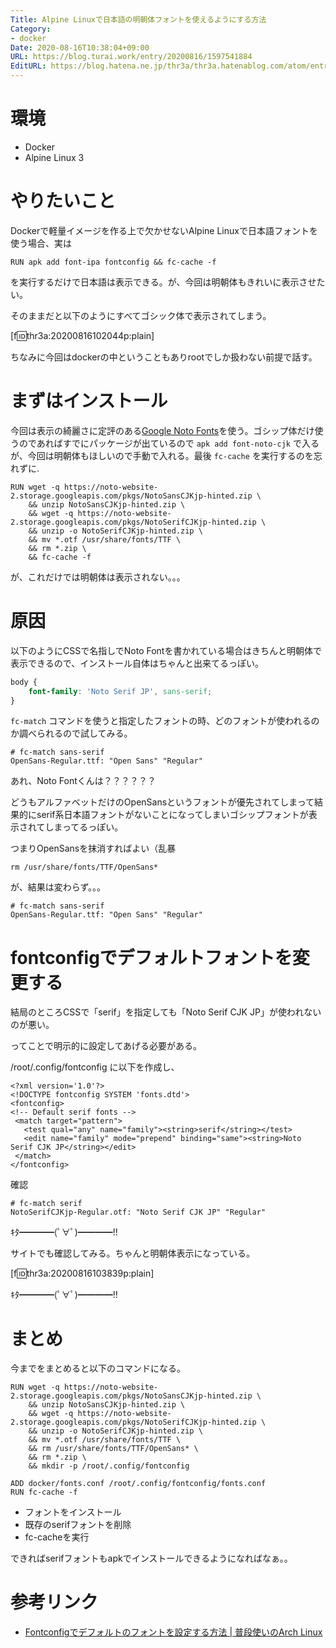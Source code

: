 ```yaml
---
Title: Alpine Linuxで日本語の明朝体フォントを使えるようにする方法
Category:
- docker
Date: 2020-08-16T10:38:04+09:00
URL: https://blog.turai.work/entry/20200816/1597541884
EditURL: https://blog.hatena.ne.jp/thr3a/thr3a.hatenablog.com/atom/entry/26006613615066028
---
```


# 環境

- Docker
- Alpine Linux 3

# やりたいこと

Dockerで軽量イメージを作る上で欠かせないAlpine Linuxで日本語フォントを使う場合、実は

```
RUN apk add font-ipa fontconfig && fc-cache -f
```

を実行するだけで日本語は表示できる。が、今回は明朝体もきれいに表示させたい。

そのままだと以下のようにすべてゴシック体で表示されてしまう。

[f:id:thr3a:20200816102044p:plain]

ちなみに今回はdockerの中ということもありrootでしか扱わない前提で話す。

# まずはインストール

今回は表示の綺麗さに定評のある[Google Noto Fonts](https://www.google.com/get/noto/)を使う。ゴシップ体だけ使うのであればすでにパッケージが出ているので `apk add font-noto-cjk` で入るが、今回は明朝体もほしいので手動で入れる。最後 `fc-cache` を実行するのを忘れずに.


```
RUN wget -q https://noto-website-2.storage.googleapis.com/pkgs/NotoSansCJKjp-hinted.zip \
    && unzip NotoSansCJKjp-hinted.zip \
    && wget -q https://noto-website-2.storage.googleapis.com/pkgs/NotoSerifCJKjp-hinted.zip \
    && unzip -o NotoSerifCJKjp-hinted.zip \
    && mv *.otf /usr/share/fonts/TTF \
    && rm *.zip \
    && fc-cache -f
```

が、これだけでは明朝体は表示されない。。。

# 原因

以下のようにCSSで名指しでNoto Fontを書かれている場合はきちんと明朝体で表示できるので、インストール自体はちゃんと出来てるっぽい。

```css
body {
	font-family: 'Noto Serif JP', sans-serif;
}
```

`fc-match` コマンドを使うと指定したフォントの時、どのフォントが使われるのか調べられるので試してみる。

```
# fc-match sans-serif
OpenSans-Regular.ttf: "Open Sans" "Regular"
```

あれ、Noto Fontくんは？？？？？？

どうもアルファベットだけのOpenSansというフォントが優先されてしまって結果的にserif系日本語フォントがないことになってしまいゴシップフォントが表示されてしまってるっぽい。

つまりOpenSansを抹消すればよい（乱暴

```
rm /usr/share/fonts/TTF/OpenSans*
```

が、結果は変わらず。。。

```
# fc-match sans-serif
OpenSans-Regular.ttf: "Open Sans" "Regular"
```

# fontconfigでデフォルトフォントを変更する

結局のところCSSで「serif」を指定しても「Noto Serif CJK JP」が使われないのが悪い。

ってことで明示的に設定してあげる必要がある。

/root/.config/fontconfig に以下を作成し、

```
<?xml version='1.0'?>
<!DOCTYPE fontconfig SYSTEM 'fonts.dtd'>
<fontconfig>
<!-- Default serif fonts -->
 <match target="pattern">
   <test qual="any" name="family"><string>serif</string></test>
   <edit name="family" mode="prepend" binding="same"><string>Noto Serif CJK JP</string></edit>
 </match>
</fontconfig>
```

確認

```
# fc-match serif
NotoSerifCJKjp-Regular.otf: "Noto Serif CJK JP" "Regular"
```

ｷﾀ━━━━(ﾟ∀ﾟ)━━━━!!

サイトでも確認してみる。ちゃんと明朝体表示になっている。

[f:id:thr3a:20200816103839p:plain]

ｷﾀ━━━━(ﾟ∀ﾟ)━━━━!!

# まとめ

今までをまとめると以下のコマンドになる。

```
RUN wget -q https://noto-website-2.storage.googleapis.com/pkgs/NotoSansCJKjp-hinted.zip \
    && unzip NotoSansCJKjp-hinted.zip \
    && wget -q https://noto-website-2.storage.googleapis.com/pkgs/NotoSerifCJKjp-hinted.zip \
    && unzip -o NotoSerifCJKjp-hinted.zip \
    && mv *.otf /usr/share/fonts/TTF \
    && rm /usr/share/fonts/TTF/OpenSans* \
    && rm *.zip \
    && mkdir -p /root/.config/fontconfig

ADD docker/fonts.conf /root/.config/fontconfig/fonts.conf
RUN fc-cache -f
```

- フォントをインストール
- 既存のserifフォントを削除
- fc-cacheを実行

できればserifフォントもapkでインストールできるようになればなぁ。。

# 参考リンク

- [Fontconfigでデフォルトのフォントを設定する方法 | 普段使いのArch Linux](https://www.archlinux.site/2017/04/fontconfig.html)
